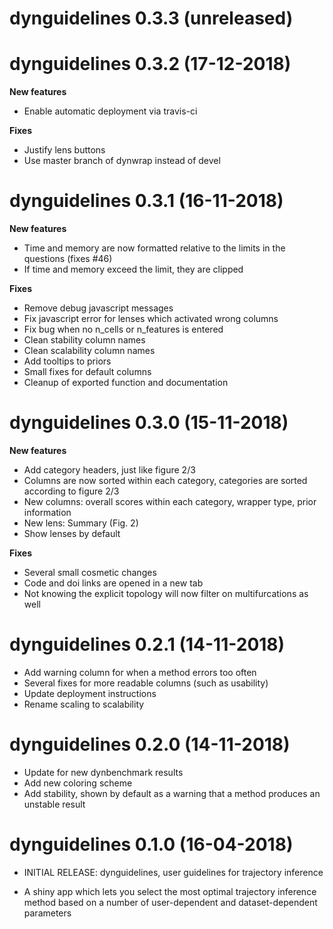 # dynguidelines 0.3.3 (unreleased)


# dynguidelines 0.3.2 (17-12-2018)

**New features**

* Enable automatic deployment via travis-ci

**Fixes**

* Justify lens buttons
* Use master branch of dynwrap instead of devel


# dynguidelines 0.3.1 (16-11-2018)

**New features**

* Time and memory are now formatted relative to the limits in the questions (fixes #46)
* If time and memory exceed the limit, they are clipped

**Fixes**

* Remove debug javascript messages
* Fix javascript error for lenses which activated wrong columns
* Fix bug when no n_cells or n_features is entered
* Clean stability column names
* Clean scalability column names
* Add tooltips to priors
* Small fixes for default columns
* Cleanup of exported function and documentation

# dynguidelines 0.3.0 (15-11-2018)

**New features**

* Add category headers, just like figure 2/3
* Columns are now sorted within each category, categories are sorted according to figure 2/3
* New columns: overall scores within each category, wrapper type, prior information
* New lens: Summary (Fig. 2)
* Show lenses by default

**Fixes**

* Several small cosmetic changes
* Code and doi links are opened in a new tab
* Not knowing the explicit topology will now filter on multifurcations as well

# dynguidelines 0.2.1 (14-11-2018)

* Add warning column for when a method errors too often
* Several fixes for more readable columns (such as usability)
* Update deployment instructions
* Rename scaling to scalability

# dynguidelines 0.2.0 (14-11-2018)

* Update for new dynbenchmark results
* Add new coloring scheme
* Add stability, shown by default as a warning that a method produces an unstable result

# dynguidelines 0.1.0 (16-04-2018)

* INITIAL RELEASE: dynguidelines, user guidelines for trajectory inference
 - A shiny app which lets you select the most optimal trajectory inference method based on a number of user-dependent and dataset-dependent parameters